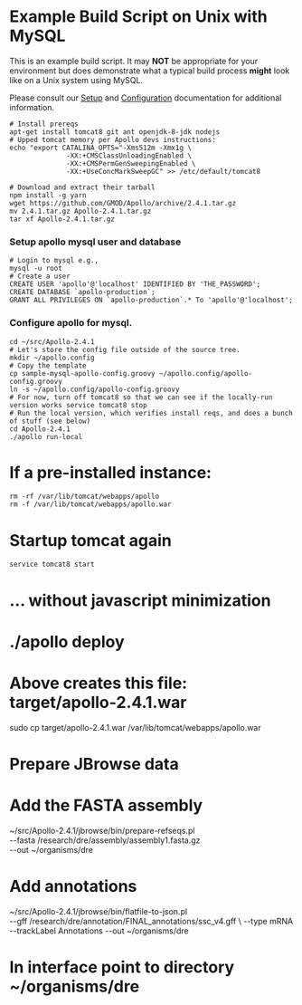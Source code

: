 
# Example Build Script on Unix with MySQL

This is an example build script.  It may **NOT** be appropriate for your environment
but does demonstrate what a typical build process **might** look like on a 
Unix system using MySQL.

Please consult our [Setup](Setup.md) and [Configuration](Configuration.md) 
documentation for additional information.


```
# Install prereqs
apt-get install tomcat8 git ant openjdk-8-jdk nodejs
# Upped tomcat memory per Apollo devs instructions:
echo "export CATALINA_OPTS="-Xms512m -Xmx1g \
              -XX:+CMSClassUnloadingEnabled \
              -XX:+CMSPermGenSweepingEnabled \
              -XX:+UseConcMarkSweepGC" >> /etc/default/tomcat8

# Download and extract their tarball
npm install -g yarn
wget https://github.com/GMOD/Apollo/archive/2.4.1.tar.gz
mv 2.4.1.tar.gz Apollo-2.4.1.tar.gz
tar xf Apollo-2.4.1.tar.gz

```

### Setup apollo mysql user and database

```
# Login to mysql e.g., 
mysql -u root
# Create a user 
CREATE USER 'apollo'@'localhost' IDENTIFIED BY 'THE_PASSWORD';
CREATE DATABASE `apollo-production`;
GRANT ALL PRIVILEGES ON `apollo-production`.* To 'apollo'@'localhost';
```



### Configure apollo for mysql.
```
cd ~/src/Apollo-2.4.1
# Let's store the config file outside of the source tree.
mkdir ~/apollo.config
# Copy the template
cp sample-mysql-apollo-config.groovy ~/apollo.config/apollo-config.groovy 
ln -s ~/apollo.config/apollo-config.groovy
# For now, turn off tomcat8 so that we can see if the locally-run version works service tomcat8 stop
# Run the local version, which verifies install reqs, and does a bunch of stuff (see below) 
cd Apollo-2.4.1
./apollo run-local
```


# If a pre-installed instance: 

    rm -rf /var/lib/tomcat/webapps/apollo
    rm -f /var/lib/tomcat/webapps/apollo.war
# Startup tomcat again
    service tomcat8 start

# ... without javascript minimization
#  ./apollo deploy
# Above creates this file: target/apollo-2.4.1.war
sudo cp target/apollo-2.4.1.war /var/lib/tomcat/webapps/apollo.war

# Prepare JBrowse data
# Add the FASTA assembly
~/src/Apollo-2.4.1/jbrowse/bin/prepare-refseqs.pl \
--fasta /research/dre/assembly/assembly1.fasta.gz \
--out ~/organisms/dre

# Add annotations
~/src/Apollo-2.4.1/jbrowse/bin/flatfile-to-json.pl \
--gff /research/dre/annotation/FINAL_annotations/ssc_v4.gff \ 
--type mRNA --trackLabel Annotations --out ~/organisms/dre

# In interface point to directory ~/organisms/dre
```

